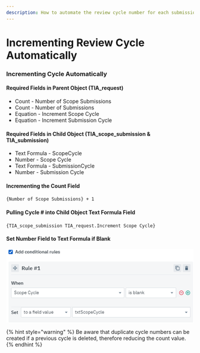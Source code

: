 ```yaml
---
description: How to automate the review cycle number for each submission record
---
```


# Incrementing Review Cycle Automatically

### Incrementing Cycle Automatically

#### Required Fields in Parent Object \(TIA\_request\)

* Count - Number of Scope Submissions
* Count - Number of Submissions
* Equation - Increment Scope Cycle
* Equation - Increment Submission Cycle

#### Required Fields in Child Object \(TIA\_scope\_submission & TIA\_submission\)

* Text Formula - ScopeCycle
* Number - Scope Cycle
* Text Formula - SubmissionCycle
* Number - Submission Cycle

#### Incrementing the Count Field

```text
{Number of Scope Submissions} + 1
```

#### Pulling Cycle \# into Child Object Text Formula Field

```text
{TIA_scope_submission TIA_request.Increment Scope Cycle}
```

#### Set Number Field to Text Formula if Blank

![](../../.gitbook/assets/image%20%28225%29.png)

{% hint style="warning" %}
Be aware that duplicate cycle numbers can be created if a previous cycle is deleted, therefore reducing the count value.
{% endhint %}

